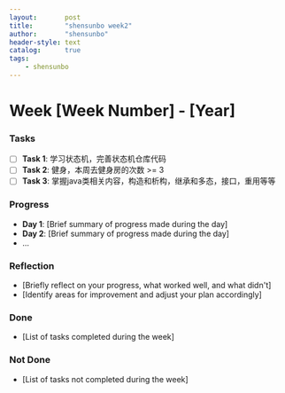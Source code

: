 ```yaml
---
layout:       post
title:        "shensunbo week2"
author:       "shensunbo"
header-style: text
catalog:      true
tags:
    - shensunbo
---
```


**Week [Week Number] - [Year]**
=============================

### Tasks

* [ ] **Task 1**: 学习状态机，完善状态机仓库代码
* [ ] **Task 2**: 健身，本周去健身房的次数 >= 3
* [ ] **Task 3**: 掌握java类相关内容，构造和析构，继承和多态，接口，重用等等

### Progress

* **Day 1**: [Brief summary of progress made during the day]
* **Day 2**: [Brief summary of progress made during the day]
* ...

### Reflection

* [Briefly reflect on your progress, what worked well, and what didn't]
* [Identify areas for improvement and adjust your plan accordingly]

### Done

* [List of tasks completed during the week]

### Not Done

* [List of tasks not completed during the week]